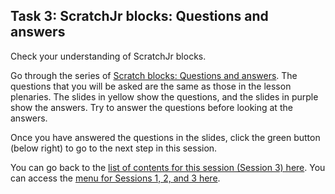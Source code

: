 ## Task 3: ScratchJr blocks: Questions and answers

Check your understanding of ScratchJr blocks.

Go through the series of [Scratch blocks: Questions and answers](https://ncce.io/p4TC3b). The questions that you will be asked are the same as those in the lesson plenaries. The slides in yellow show the questions, and the slides in purple show the answers. Try to answer the questions before looking at the answers.

Once you have answered the questions in the slides, click the green button (below right) to go to the next step in this session.

You can go back to the [list of contents for this session (Session 3) here](https://projects.raspberrypi.org/en/projects/KS1StorytellingTraining_Session3_GBICi1b).
You can access the [menu for Sessions 1, 2, and 3 here](https://projects.raspberrypi.org/en/pathways/ks1-storytellingtraining-gbici1b).
